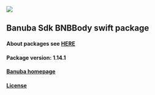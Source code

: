 [![](https://www.banuba.com/hubfs/Banuba_November2018/Images/Banuba%20SDK.png)](https://docs.banuba.com/face-ar-sdk-v1/ios/ios_overview)

## Banuba Sdk BNBBody swift package

#### About packages see [HERE](https://docs.banuba.com/face-ar-sdk-v1/ios/ios_packages)

#### Package version: **1.14.1**

#### **[Banuba homepage](https://banuba.com)**

#### **[License](https://www.banuba.com/terms)**

